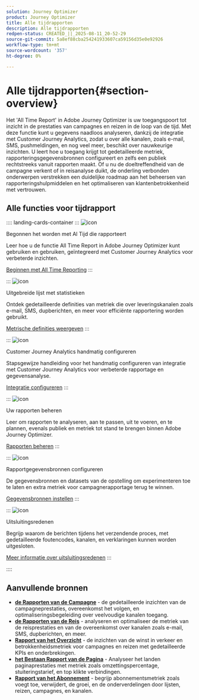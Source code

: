 ```yaml
---
solution: Journey Optimizer
product: Journey Optimizer
title: Alle tijdrapporten
description: Alle tijdrapporten
redpen-status: CREATED_||_2025-08-11_20-52-29
source-git-commit: 5a8ef88cba254241933607ca59156d35e0e92926
workflow-type: tm+mt
source-wordcount: '357'
ht-degree: 0%

---
```



# Alle tijdrapporten{#section-overview}

Het &#39;All Time Report&#39; in Adobe Journey Optimizer is uw toegangspoort tot inzicht in de prestaties van campagnes en reizen in de loop van de tijd. Met deze functie kunt u gegevens naadloos analyseren, dankzij de integratie met Customer Journey Analytics, zodat u over alle kanalen, zoals e-mail, SMS, pushmeldingen, en nog veel meer, beschikt over nauwkeurige inzichten. U leert hoe u toegang krijgt tot gedetailleerde metriek, rapporteringsgegevensbronnen configureert en zelfs een publiek rechtstreeks vanuit rapporten maakt. Of u nu de doeltreffendheid van de campagne verkent of in reisanalyse duikt, de onderling verbonden onderwerpen verstrekken een duidelijke roadmap aan het beheersen van rapporteringshulpmiddelen en het optimaliseren van klantenbetrokkenheid met vertrouwen.

## Alle functies voor tijdrapport

:::: landing-cards-container
:::
![icon](https://cdn.experienceleague.adobe.com/icons/circle-play.svg?lang=nl-NL)

Begonnen het worden met Al Tijd die rapporteert

Leer hoe u de functie All Time Report in Adobe Journey Optimizer kunt gebruiken en gebruiken, geïntegreerd met Customer Journey Analytics voor verbeterde inzichten.

[Beginnen met All Time Reporting](../using/reports/report-gs-cja.md)
:::

:::
![icon](https://cdn.experienceleague.adobe.com/icons/chart-line.svg?lang=nl-NL)

Uitgebreide lijst met statistieken

Ontdek gedetailleerde definities van metriek die over leveringskanalen zoals e-mail, SMS, dupberichten, en meer voor efficiënte rapportering worden gebruikt.

[Metrische definities weergeven](../using/reports/global-report-components-cja.md)
:::

:::
![icon](https://cdn.experienceleague.adobe.com/icons/gear.svg?lang=nl-NL)

Customer Journey Analytics handmatig configureren

Stapsgewijze handleiding voor het handmatig configureren van integratie met Customer Journey Analytics voor verbeterde rapportage en gegevensanalyse.

[Integratie configureren](../using/reports/cja-ajo.md)
:::

:::
![icon](https://cdn.experienceleague.adobe.com/icons/list-check.svg?lang=nl-NL)

Uw rapporten beheren

Leer om rapporten te analyseren, aan te passen, uit te voeren, en te plannen, evenals publiek en metriek tot stand te brengen binnen Adobe Journey Optimizer.

[Rapporten beheren](../using/reports/report-cja-manage.md)
:::

:::
![icon](https://cdn.experienceleague.adobe.com/icons/puzzle-piece.svg?lang=nl-NL)

Rapportgegevensbronnen configureren

De gegevensbronnen en datasets van de opstelling om experimenteren toe te laten en extra metriek voor campagnerapportage terug te winnen.

[Gegevensbronnen instellen](../using/reports/reporting-configuration.md)
:::

:::
![icon](https://cdn.experienceleague.adobe.com/icons/shield-halved.svg?lang=nl-NL)

Uitsluitingsredenen

Begrijp waarom de berichten tijdens het verzendende proces, met gedetailleerde foutencodes, kanalen, en verklaringen kunnen worden uitgesloten.

[Meer informatie over uitsluitingsredenen](../using/reports/exclusion-list.md)
:::

::::


## Aanvullende bronnen

- **[de Rapporten van de Campagne](campaign-reporting-landing-page.md)** - de gedetailleerde inzichten van de campagneprestaties, overeenkomst het volgen, en optimaliseringsbegeleiding over veelvoudige kanalen toegang.
- **[de Rapporten van de Reis](journey-reporting-landing-page.md)** - analyseren en optimaliseer de metriek van de reisprestaties en van de overeenkomst over kanalen zoals e-mail, SMS, dupberichten, en meer.
- **[Rapport van het Overzicht](../using/reports/channel-report-cja.md)** - de inzichten van de winst in verkeer en betrokkenheidsmetriek voor campagnes en reizen met gedetailleerde KPIs en onderbrekingen.
- **[het Bestaan Rapport van de Pagina](../using/reports/lp-report-global-cja.md)** - Analyseer het landen paginaprestaties met metriek zoals omzettingspercentage, stuiteringstarief, en top klikte verbindingen.
- **[Rapport van het Abonnement](../using/reports/subscription-report-global-cja.md)** - begrijp abonnementsmetriek zoals voegt toe, verwijdert, de groei, en de onderverdelingen door lijsten, reizen, campagnes, en kanalen.
